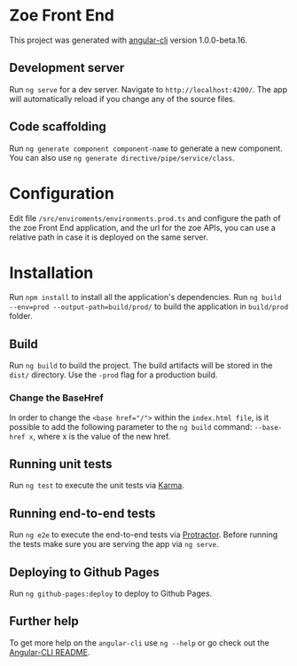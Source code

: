 # Zoe Front End

This project was generated with [angular-cli](https://github.com/angular/angular-cli) version 1.0.0-beta.16.

## Development server
Run `ng serve` for a dev server. Navigate to `http://localhost:4200/`. The app will automatically reload if you change any of the source files.

## Code scaffolding

Run `ng generate component component-name` to generate a new component. You can also use `ng generate directive/pipe/service/class`.

# Configuration

Edit file `/src/enviroments/environments.prod.ts` and configure the path of the zoe Front End application, and the url for the zoe APIs, you can use a relative path in case it is deployed on the same server.

# Installation

Run `npm install` to install all the application's dependencies.
Run `ng build --env=prod --output-path=build/prod/` to build the application in `build/prod` folder.

## Build

Run `ng build` to build the project. The build artifacts will be stored in the `dist/` directory. Use the `-prod` flag for a production build.

### Change the BaseHref

In order to change the `<base href="/">` within the `index.html file`, is it possible to add the following parameter to the `ng build` command: `--base-href x`, where x is the value of the new href. 

## Running unit tests

Run `ng test` to execute the unit tests via [Karma](https://karma-runner.github.io).

## Running end-to-end tests

Run `ng e2e` to execute the end-to-end tests via [Protractor](http://www.protractortest.org/). 
Before running the tests make sure you are serving the app via `ng serve`.

## Deploying to Github Pages

Run `ng github-pages:deploy` to deploy to Github Pages.

## Further help

To get more help on the `angular-cli` use `ng --help` or go check out the [Angular-CLI README](https://github.com/angular/angular-cli/blob/master/README.md).
